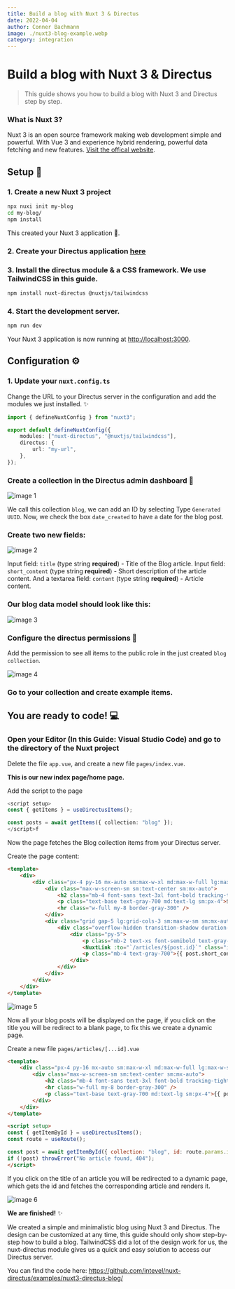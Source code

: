 ```yaml
---
title: Build a blog with Nuxt 3 & Directus
date: 2022-04-04
author: Conner Bachmann
image: ./nuxt3-blog-example.webp
category: integration
---
```


# Build a blog with Nuxt 3 & Directus

> This guide shows you how to build a blog with Nuxt 3 and Directus step by step.

### What is Nuxt 3?

Nuxt 3 is an open source framework making web development simple and powerful. With Vue 3 and experience hybrid rendering, powerful data fetching and new features. [Visit the offical website](https://v3.nuxtjs.org).

## Setup 🚀

### 1. Create a new Nuxt 3 project

```bash
npx nuxi init my-blog
cd my-blog/
npm install
```

This created your Nuxt 3 application 💚.

### 2. Create your Directus application [here](https://directus.cloud/login)

### 3. Install the directus module & a CSS framework. We use TailwindCSS in this guide.

```bash
npm install nuxt-directus @nuxtjs/tailwindcss
```

### 4. Start the development server.

```bash
npm run dev
```

Your Nuxt 3 application is now running at <http://localhost:3000>.

## Configuration ⚙️

### 1. Update your `nuxt.config.ts`

Change the URL to your Directus server in the configuration and add the modules we just installed. ✨

```ts
import { defineNuxtConfig } from "nuxt3";

export default defineNuxtConfig({
	modules: ["nuxt-directus", "@nuxtjs/tailwindcss"],
	directus: {
		url: "my-url",
	},
});
```

### Create a collection in the Directus admin dashboard 📄

![image 1](1.webp)

We call this collection `blog`, we can add an ID by selecting Type `Generated UUID`. Now, we check the box `date_created` to have a date for the blog post.

### Create two new fields:

![image 2](2.webp)

Input field: `title` (type string **required**) - Title of the Blog article.
Input field: `short_content` (type string **required**) - Short description of the article content.
And a textarea field: `content` (type string **required**) - Article content.

### Our blog data model should look like this:

![image 3](3.webp)

### Configure the directus permissions 🛑

Add the permission to see all items to the public role in the just created `blog collection`.

![image 4](4.webp)

### Go to your collection and create example items.

## You are ready to code! 💻

### Open your Editor (In this Guide: Visual Studio Code) and go to the directory of the Nuxt project

Delete the file `app.vue`, and create a new file `pages/index.vue`.

**This is our new index page/home page.**

Add the script to the page

```ts
<script setup>
const { getItems } = useDirectusItems();

const posts = await getItems({ collection: "blog" });
</script>f
```

Now the page fetches the Blog collection items from your Directus server.

Create the page content:

```html
<template>
	<div>
		<div class="px-4 py-16 mx-auto sm:max-w-xl md:max-w-full lg:max-w-screen-xl md:px-24 lg:px-8 lg:py-20">
			<div class="max-w-screen-sm sm:text-center sm:mx-auto">
				<h2 class="mb-4 font-sans text-3xl font-bold tracking-tight text-gray-900 sm:text-4xl sm:leading-none">My Directus Blog</h2>
				<p class="text-base text-gray-700 md:text-lg sm:px-4">Sed ut perspiciatis unde omnis iste natus error sit voluptatem accusantium doloremque rem aperiam, eaque ipsa quae.</p>
				<hr class="w-full my-8 border-gray-300" />
			</div>
			<div class="grid gap-5 lg:grid-cols-3 sm:max-w-sm sm:mx-auto lg:max-w-full" v-for="post in posts">
				<div class="overflow-hidden transition-shadow duration-300 bg-white rounded">
					<div class="py-5">
						<p class="mb-2 text-xs font-semibold text-gray-600">{{ new Date(post.date_created).toLocaleDateString() }}</p>
						<NuxtLink :to="`/articles/${post.id}`" class="inline-block mb-3 text-black transition-colors duration-200 hover:text-deep-purple-accent-700"><p class="text-2xl font-bold leading-5 text-blue-800">{{ post.title }}</p></NuxtLink>
						<p class="mb-4 text-gray-700">{{ post.short_content }}</p>
					</div>
				</div>
			</div>
		</div>
	</div>
</template>
```

![image 5](5.webp)

Now all your blog posts will be displayed on the page, if you click on the title you will be redirect to a blank page, to fix this we create a dynamic page.

Create a new file `pages/articles/[...id].vue`

```html
<template>
	<div class="px-4 py-16 mx-auto sm:max-w-xl md:max-w-full lg:max-w-screen-xl md:px-24 lg:px-8 lg:py-20">
		<div class="max-w-screen-sm sm:text-center sm:mx-auto">
			<h2 class="mb-4 font-sans text-3xl font-bold tracking-tight text-gray-900 sm:text-4xl sm:leading-none">{{ post.title }}</h2>
			<hr class="w-full my-8 border-gray-300" />
			<p class="text-base text-gray-700 md:text-lg sm:px-4">{{ post.content }}</p>
		</div>
	</div>
</template>

<script setup>
const { getItemById } = useDirectusItems();
const route = useRoute();

const post = await getItemById({ collection: "blog", id: route.params.id });
if (!post) throwError("No article found, 404");
</script>
```

If you click on the title of an article you will be redirected to a dynamic page, which gets the id and fetches the corresponding article and renders it.

![image 6](6.webp)

**We are finished!** ✨

We created a simple and minimalistic blog using Nuxt 3 and Directus. The design can be customized at any time, this guide should only show step-by-step how to build a blog. TailwindCSS did a lot of the design work for us, the nuxt-directus module gives us a quick and easy solution to access our Directus server.

You can find the code here: https://github.com/intevel/nuxt-directus/examples/nuxt3-directus-blog/

